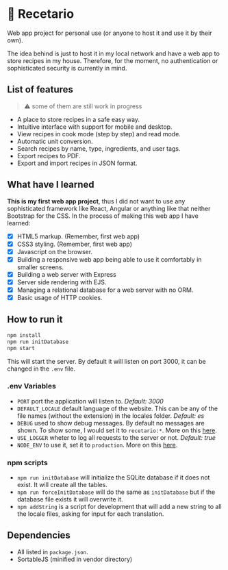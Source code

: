 # 🍗 Recetario

Web app project for personal use (or anyone to host it and use it by their own).

The idea behind is just to host it in my local network and have a web app to store recipes
in my house. Therefore, for the moment, no authentication or sophisticated security is
currently in mind.

## List of features

> ⚠️ some of them are still work in progress

- A place to store recipes in a safe easy way.
- Intuitive interface with support for mobile and desktop.
- View recipes in cook mode (step by step) and read mode.
- Automatic unit conversion.
- Search recipes by name, type, ingredients, and user tags.
- Export recipes to PDF.
- Export and import recipes in JSON format.

## What have I learned

**This is my first web app project**, thus I did not want to use any sophisticated framework like React, Angular or anything like that neither Bootstrap for the CSS. In the process of making this web app I have learned:

- [x] HTML5 markup. (Remember, first web app)
- [x] CSS3 styling. (Remember, first web app)
- [x] Javascript on the browser.
- [x] Building a responsive web app being able to use it comfortably in smaller screens.
- [x] Building a web server with Express
- [x] Server side rendering with EJS.
- [x] Managing a relational database for a web server with no ORM.
- [x] Basic usage of HTTP cookies.

## How to run it

```sh
npm install
npm run initDatabase
npm start
```

This will start the server. By default it will listen on port 3000, it can be changed in the `.env` file.

### .env Variables

- `PORT` port the application will listen to. *Default: 3000*
- `DEFAULT_LOCALE` default language of the website. This can be any of the file names (without the extension) in the locales folder. *Default: es*
- `DEBUG` used to show debug messages. By default no messages are shown. To show some, I would set it to `recetario:*`. More on this [here](https://github.com/visionmedia/debug).
- `USE_LOGGER` wheter to log all requests to the server or not. *Default: true*
- `NODE_ENV` to use it, set it to `production`. More on this [here](https://expressjs.com/en/advanced/best-practice-performance.html#set-node_env-to-production).

### npm scripts

- `npm run initDatabase` will initialize the SQLite database if it does not exist. It will create all the tables.
- `npm run forceInitDatabase` will do the same as `initDatabase` but if the database file exists it will overwrite it.
- `npm addString` is a script for development that will add a new string to all the locale files, asking for input for each translation.

## Dependencies

- All listed in `package.json`.
- SortableJS (minified in vendor directory)
